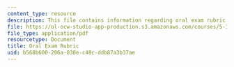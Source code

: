```yaml
---
content_type: resource
description: This file contains information regarding oral exam rubric.
file: https://ol-ocw-studio-app-production.s3.amazonaws.com/courses/5-35-introduction-to-experimental-chemistry-fall-2012/b568b600206a030ec48cddb87a3b37ae_MIT5_35F12_RubrForMod1EXAM.pdf
file_type: application/pdf
resourcetype: Document
title: Oral Exam Rubric
uid: b568b600-206a-030e-c48c-ddb87a3b37ae
---
```

